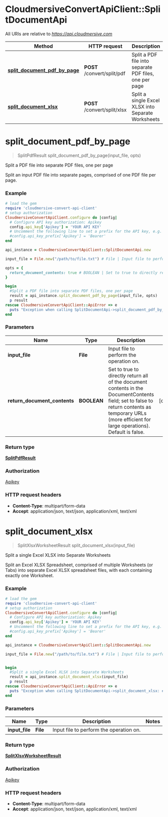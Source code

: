 # CloudmersiveConvertApiClient::SplitDocumentApi

All URIs are relative to *https://api.cloudmersive.com*

Method | HTTP request | Description
------------- | ------------- | -------------
[**split_document_pdf_by_page**](SplitDocumentApi.md#split_document_pdf_by_page) | **POST** /convert/split/pdf | Split a PDF file into separate PDF files, one per page
[**split_document_xlsx**](SplitDocumentApi.md#split_document_xlsx) | **POST** /convert/split/xlsx | Split a single Excel XLSX into Separate Worksheets


# **split_document_pdf_by_page**
> SplitPdfResult split_document_pdf_by_page(input_file, opts)

Split a PDF file into separate PDF files, one per page

Split an input PDF file into separate pages, comprised of one PDF file per page.

### Example
```ruby
# load the gem
require 'cloudmersive-convert-api-client'
# setup authorization
CloudmersiveConvertApiClient.configure do |config|
  # Configure API key authorization: Apikey
  config.api_key['Apikey'] = 'YOUR API KEY'
  # Uncomment the following line to set a prefix for the API key, e.g. 'Bearer' (defaults to nil)
  #config.api_key_prefix['Apikey'] = 'Bearer'
end

api_instance = CloudmersiveConvertApiClient::SplitDocumentApi.new

input_file = File.new("/path/to/file.txt") # File | Input file to perform the operation on.

opts = { 
  return_document_contents: true # BOOLEAN | Set to true to directly return all of the document contents in the DocumentContents field; set to false to return contents as temporary URLs (more efficient for large operations).  Default is false.
}

begin
  #Split a PDF file into separate PDF files, one per page
  result = api_instance.split_document_pdf_by_page(input_file, opts)
  p result
rescue CloudmersiveConvertApiClient::ApiError => e
  puts "Exception when calling SplitDocumentApi->split_document_pdf_by_page: #{e}"
end
```

### Parameters

Name | Type | Description  | Notes
------------- | ------------- | ------------- | -------------
 **input_file** | **File**| Input file to perform the operation on. | 
 **return_document_contents** | **BOOLEAN**| Set to true to directly return all of the document contents in the DocumentContents field; set to false to return contents as temporary URLs (more efficient for large operations).  Default is false. | [optional] 

### Return type

[**SplitPdfResult**](SplitPdfResult.md)

### Authorization

[Apikey](../README.md#Apikey)

### HTTP request headers

 - **Content-Type**: multipart/form-data
 - **Accept**: application/json, text/json, application/xml, text/xml



# **split_document_xlsx**
> SplitXlsxWorksheetResult split_document_xlsx(input_file)

Split a single Excel XLSX into Separate Worksheets

Split an Excel XLSX Spreadsheet, comprised of multiple Worksheets (or Tabs) into separate Excel XLSX spreadsheet files, with each containing exactly one Worksheet.

### Example
```ruby
# load the gem
require 'cloudmersive-convert-api-client'
# setup authorization
CloudmersiveConvertApiClient.configure do |config|
  # Configure API key authorization: Apikey
  config.api_key['Apikey'] = 'YOUR API KEY'
  # Uncomment the following line to set a prefix for the API key, e.g. 'Bearer' (defaults to nil)
  #config.api_key_prefix['Apikey'] = 'Bearer'
end

api_instance = CloudmersiveConvertApiClient::SplitDocumentApi.new

input_file = File.new("/path/to/file.txt") # File | Input file to perform the operation on.


begin
  #Split a single Excel XLSX into Separate Worksheets
  result = api_instance.split_document_xlsx(input_file)
  p result
rescue CloudmersiveConvertApiClient::ApiError => e
  puts "Exception when calling SplitDocumentApi->split_document_xlsx: #{e}"
end
```

### Parameters

Name | Type | Description  | Notes
------------- | ------------- | ------------- | -------------
 **input_file** | **File**| Input file to perform the operation on. | 

### Return type

[**SplitXlsxWorksheetResult**](SplitXlsxWorksheetResult.md)

### Authorization

[Apikey](../README.md#Apikey)

### HTTP request headers

 - **Content-Type**: multipart/form-data
 - **Accept**: application/json, text/json, application/xml, text/xml



